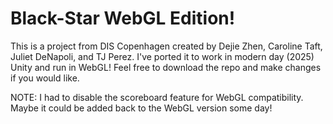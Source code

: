 # Black-Star WebGL Edition!

This is a project from DIS Copenhagen created by Dejie Zhen, Caroline Taft, Juliet DeNapoli, and TJ Perez. I've ported it to work in modern day (2025) Unity and run in WebGL! Feel free to download the repo and make changes if you would like.

NOTE:
I had to disable the scoreboard feature for WebGL compatibility. Maybe it could be added back to the WebGL version some day!
